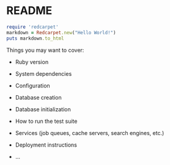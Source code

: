 # README

```ruby
require 'redcarpet'
markdown = Redcarpet.new("Hello World!")
puts markdown.to_html
```

Things you may want to cover:

* Ruby version

* System dependencies

* Configuration

* Database creation

* Database initialization

* How to run the test suite

* Services (job queues, cache servers, search engines, etc.)

* Deployment instructions

* ...
